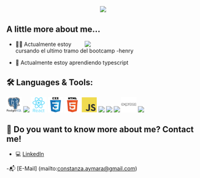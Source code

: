 <p align="center" >
<img src="https://camo.githubusercontent.com/b40aa6e0a49e00065a11b3773f9f4d7098be2fed4da538a0a32abb74992a7869/68747470733a2f2f726973686176616e616e642e6769746875622e696f2f7374617469632f696d616765732f6772656574696e67732e676966" width="500px" />   

 <p/>
 
 <h2> A little more about me...</h2>

<img  align="right"  src="https://c.tenor.com/AlUkiGkR2j8AAAAM/new-game-ahagon-umiko-programming.gif" width="300"/>

- 👩‍💻 Actualmente estoy cursando el ultimo tramo del bootcamp -henry

- 🌱 Actualmente estoy aprendiendo typescript



<!--

<h1> ¡Hello there! <img src="https://raw.githubusercontent.com/sciencepal/sciencepal/master/assets/Hi.gif" width="40"/>  </h1>   

- 🍎Mentalidad de principiante ( abierto al aprendizaje )

### Hello there 👋

**CMara14/CMara14** is a ✨ _special_ ✨ repository because its `README.md` (this file) appears on your GitHub profile.

Here are some ideas to get you started:

- 🔭 I’m currently working on ...
- 🌱 I’m currently learning ...
- 👯 I’m looking to collaborate on ...
- 🤔 I’m looking for help with ...
- 💬 Ask me about ...
- ⚡ Fun fact: ...

 <h2 align="center">   </br> Gracias por tomarse el tiempo para ver mi perfil de GitHub 😄    </h2>
 

Beginning my career as a Full Stack Developer looking for new experiences and a lot of knowledge around the world.

-->


<h2>🛠 Languages & Tools:</h2>

<img src="https://raw.githubusercontent.com/devicons/devicon/master/icons/postgresql/postgresql-original-wordmark.svg" width="40"/> <img src="https://camo.githubusercontent.com/5fa137d222dde7b69acd22c6572a065ce3656e6ffa1f5e88c1b5c7a935af3cc6/68747470733a2f2f63646e2e6a7364656c6976722e6e65742f67682f64657669636f6e732f64657669636f6e2f69636f6e732f7673636f64652f7673636f64652d6f726967696e616c2e737667" width="40"/> <img src="https://raw.githubusercontent.com/devicons/devicon/master/icons/react/react-original-wordmark.svg" width="40"/> <img src="https://raw.githubusercontent.com/devicons/devicon/master/icons/css3/css3-original-wordmark.svg" width="40"/> <img src="https://raw.githubusercontent.com/devicons/devicon/master/icons/html5/html5-original-wordmark.svg" width="40"/> <img src="https://raw.githubusercontent.com/devicons/devicon/master/icons/javascript/javascript-original.svg" width="40"/> <img src="https://raw.githubusercontent.com/blackcater/blackcater/main/images/logo-nodejs.svg" width="40"/> <img src="https://camo.githubusercontent.com/93b32389bf746009ca2370de7fe06c3b5146f4c99d99df65994f9ced0ba41685/68747470733a2f2f7777772e766563746f726c6f676f2e7a6f6e652f6c6f676f732f676574706f73746d616e2f676574706f73746d616e2d69636f6e2e737667" width="40"/> <img src="https://camo.githubusercontent.com/8b932cba9de56c2969c04499c818c1d87aca848f71b0d144ab754a46296b6200/68747470733a2f2f7777772e766563746f726c6f676f2e7a6f6e652f6c6f676f732f6a735f7765627061636b2f6a735f7765627061636b2d69636f6e2e737667" width="40"/> <img src="https://raw.githubusercontent.com/devicons/devicon/master/icons/express/express-original-wordmark.svg" width="40"/> <img src="https://camo.githubusercontent.com/dc9e7e657b4cd5ba7d819d1a9ce61434bd0ddbb94287d7476b186bd783b62279/68747470733a2f2f63646e2e6a7364656c6976722e6e65742f67682f64657669636f6e732f64657669636f6e2f69636f6e732f6769742f6769742d6f726967696e616c2e737667" width="40"/> 

<h2>📧 Do you want to know more about me? Contact me!</h2>

- 💻 [LinkedIn](https://www.linkedin.com/in/constanza-mara%C3%B1on/)

-📬 [E-Mail] (mailto:constanza.aymara@gmail.com)




